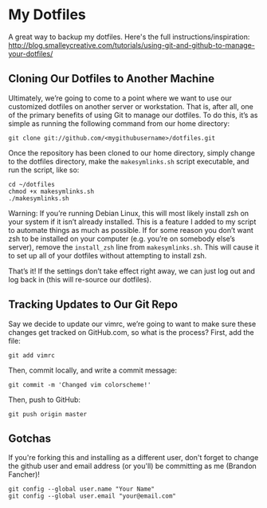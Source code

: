 # My Dotfiles

A great way to backup my dotfiles. Here's the full instructions/inspiration: http://blog.smalleycreative.com/tutorials/using-git-and-github-to-manage-your-dotfiles/

## Cloning Our Dotfiles to Another Machine

Ultimately, we’re going to come to a point where we want to use our customized dotfiles on another server or workstation. That is, after all, one of the primary benefits of using Git to manage our dotfiles. To do this, it’s as simple as running the following command from our home directory:

`git clone git://github.com/<mygithubusername>/dotfiles.git`

Once the repository has been cloned to our home directory, simply change to the dotfiles directory, make the `makesymlinks.sh` script executable, and run the script, like so:

```
cd ~/dotfiles
chmod +x makesymlinks.sh
./makesymlinks.sh
```

Warning: If you’re running Debian Linux, this will most likely install zsh on your system if it isn’t already installed. This is a feature I added to my script to automate things as much as possible. If for some reason you don’t want zsh to be installed on your computer (e.g. you’re on somebody else’s server), remove the `install_zsh` line from `makesymlinks.sh`. This will cause it to set up all of your dotfiles without attempting to install zsh.

That’s it! If the settings don’t take effect right away, we can just log out and log back in (this will re-source our dotfiles).

## Tracking Updates to Our Git Repo

Say we decide to update our vimrc, we’re going to want to make sure these changes get tracked on GitHub.com, so what is the process? First, add the file:

`git add vimrc`

Then, commit locally, and write a commit message:

`git commit -m 'Changed vim colorscheme!'`

Then, push to GitHub:

`git push origin master`

## Gotchas

If you're forking this and installing as a different user, don't forget to change the github user and email address (or you'll) be committing as me (Brandon Fancher)!

```
git config --global user.name "Your Name"
git config --global user.email "your@email.com"
```

